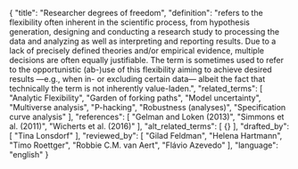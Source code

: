 {
  "title": "Researcher degrees of freedom",
  "definition": "refers to the flexibility often inherent in the scientific process, from hypothesis generation, designing and conducting a research study to processing the data and analyzing as well as interpreting and reporting results. Due to a lack of precisely defined theories and/or empirical evidence, multiple decisions are often equally justifiable. The term is sometimes used to refer to the opportunistic (ab-)use of this flexibility aiming to achieve desired results —e.g., when in- or excluding certain data— albeit the fact that technically the term is not inherently value-laden.",
  "related_terms": [
    "Analytic Flexibility",
    "Garden of forking paths",
    "Model uncertainty",
    "Multiverse analysis",
    "P-hacking",
    "Robustness (analyses)",
    "Specification curve analysis"
  ],
  "references": [
    "Gelman and Loken (2013)",
    "Simmons et al. (2011)",
    "Wicherts et al. (2016)"
  ],
  "alt_related_terms": [
    {}
  ],
  "drafted_by": [
    "Tina Lonsdorf"
  ],
  "reviewed_by": [
    "Gilad Feldman",
    "Helena Hartmann",
    "Timo Roettger",
    "Robbie C.M. van Aert",
    "Flávio Azevedo"
  ],
  "language": "english"
}
